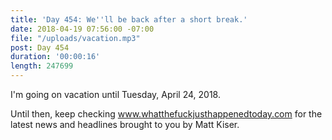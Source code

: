 ```yaml
---
title: 'Day 454: We''ll be back after a short break.'
date: 2018-04-19 07:56:00 -07:00
file: "/uploads/vacation.mp3"
post: Day 454
duration: '00:00:16'
length: 247699
---
```


I'm going on vacation until Tuesday, April 24, 2018.

Until then, keep checking www.whatthefuckjusthappenedtoday.com for the latest news and headlines brought to you by Matt Kiser.